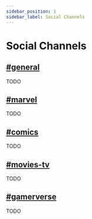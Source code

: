 ```yaml
---
sidebar_position: 1
sidebar_label: Social Channels
---
```


# Social Channels

## [#general](https://discord.com/channels/281648235557421056/1108987754349608993)

TODO

## [#marvel](https://discord.com/channels/281648235557421056/1110200897100840960)

TODO

## [#comics](https://discord.com/channels/281648235557421056/1110200950649524224)

TODO

## [#movies-tv](https://discord.com/channels/281648235557421056/1110200978839457923)

TODO

## [#gamerverse](https://discord.com/channels/281648235557421056/1267462027606233222)

TODO
